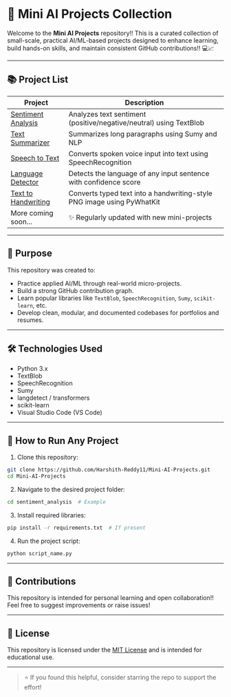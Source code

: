 # 🤖 Mini AI Projects Collection

Welcome to the **Mini AI Projects** repository!!
This is a curated collection of small-scale, practical AI/ML-based projects designed to enhance learning, build hands-on skills, and maintain consistent GitHub contributions!! 💻📈

---

## 📚 Project List

| Project                  | Description                                                                    |
|--------------------------|--------------------------------------------------------------------------------|
| [Sentiment Analysis](./sentiment_analysis) | Analyzes text sentiment (positive/negative/neutral) using TextBlob         |
| [Text Summarizer](./text_summarizer)       | Summarizes long paragraphs using Sumy and NLP                              |
| [Speech to Text](./speech_to_text)         | Converts spoken voice input into text using SpeechRecognition              |
| [Language Detector](./language_detector)   | Detects the language of any input sentence with confidence score           |
| [Text to Handwriting](./text_to_handwriting) | Converts typed text into a handwriting-style PNG image using PyWhatKit   |
| More coming soon...                        | ✨ Regularly updated with new mini-projects  |

---

## 🧠 Purpose

This repository was created to:

- Practice applied AI/ML through real-world micro-projects.  
- Build a strong GitHub contribution graph.  
- Learn popular libraries like `TextBlob`, `SpeechRecognition`, `Sumy`, `scikit-learn`, etc.
- Develop clean, modular, and documented codebases for portfolios and resumes.  

---

## 🛠️ Technologies Used

- Python 3.x  
- TextBlob  
- SpeechRecognition  
- Sumy  
- langdetect / transformers  
- scikit-learn  
- Visual Studio Code (VS Code)

---

## 🚀 How to Run Any Project

1. Clone this repository:

```bash
git clone https://github.com/Harshith-Reddy11/Mini-AI-Projects.git
cd Mini-AI-Projects
```

2. Navigate to the desired project folder:

```bash
cd sentiment_analysis  # Example
```

3. Install required libraries:

```bash
pip install -r requirements.txt  # If present
```

4. Run the project script:

```bash
python script_name.py
```

---

## 🤝 Contributions

This repository is intended for personal learning and open collaboration!!  
Feel free to suggest improvements or raise issues!

---

## 📄 License

This repository is licensed under the [MIT License](./LICENSE) and is intended for educational use.

---

> ⭐ If you found this helpful, consider starring the repo to support the effort!
